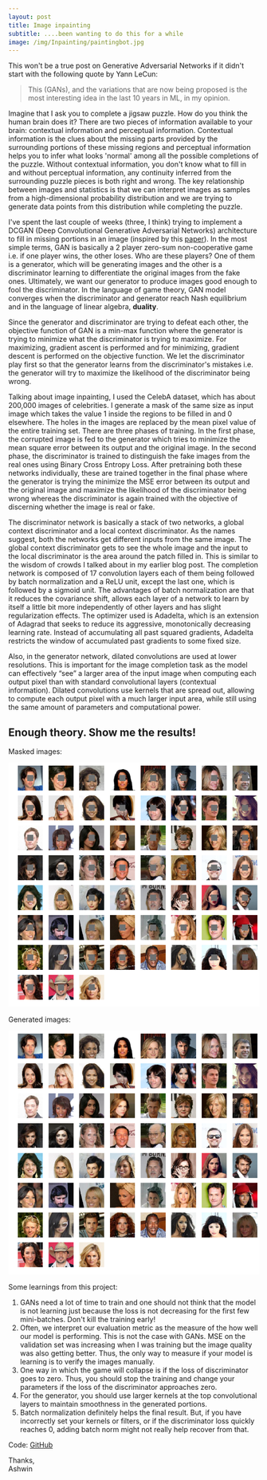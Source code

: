 ```yaml
---
layout: post
title: Image inpainting
subtitle: ....been wanting to do this for a while
image: /img/Inpainting/paintingbot.jpg
---
```


This won't be a true post on Generative Adversarial Networks if it didn't start with the following quote by Yann LeCun:
>This (GANs), and the variations that are now being proposed is the most interesting idea in the last 10 years in ML, in my opinion.

Imagine that I ask you to complete a jigsaw puzzle. How do you think the human brain does it? There are two pieces of information available to your brain: contextual information and perceptual information. Contextual information is the clues about the missing parts provided by the surrounding portions of these missing regions and perceptual information helps you to infer what looks 'normal' among all the possible completions of the puzzle. Without contextual information, you don't know what to fill in and without perceptual information, any continuity inferred from the surrounding puzzle pieces is both right and wrong. The key relationship between images and statistics is that we can interpret images as samples from a high-dimensional probability distribution and we are trying to generate data points from this distribution while completing the puzzle.

I've spent the last couple of weeks (three, I think) trying to implement a DCGAN (Deep Convolutional Generative Adversarial Networks) architecture to fill in missing portions in an image (inspired by this [paper](http://iizuka.cs.tsukuba.ac.jp/projects/completion/data/completion_sig2017.pdf)). In the most simple terms, GAN is basically a 2 player zero-sum non-cooperative game i.e. if one player wins, the other loses. Who are these players? One of them is a generator, which will be generating images and the other is a discriminator learning to differentiate the original images from the fake ones. Ultimately, we want our generator to produce images good enough to fool the discriminator. In the language of game theory, GAN model converges when the discriminator and generator reach Nash equilibrium and in the language of linear algebra, **duality**.

Since the generator and discriminator are trying to defeat each other, the objective function of GAN is a min-max function where the generator is trying to minimize what the discriminator is trying to maximize. For maximizing, gradient ascent is performed and for minimizing, gradient descent is performed on the objective function. We let the discriminator play first so that the generator learns from the discriminator's mistakes i.e. the generator will try to maximize the likelihood of the discriminator being wrong. 

Talking about image inpainting, I used the CelebA dataset, which has about 200,000 images of celebrities. I generate a mask of the same size as input image which takes the value 1 inside the regions to be filled in and 0 elsewhere. The holes in the images are replaced by the mean pixel value of the entire training set. There are three phases of training. In the first phase, the corrupted image is fed to the generator which tries to minimize the mean square error between its output and the original image. In the second phase, the discriminator is trained to distinguish the fake images from the real ones using Binary Cross Entropy Loss. After pretraining both these networks individually, these are trained together in the final phase where the generator is trying the minimize the MSE error between its output and the original image and maximize the likelihood of the discriminator being wrong whereas the discriminator is again trained with the objective of discerning whether the image is real or fake.

The discriminator network is basically a stack of two networks, a global context discriminator and a local context discriminator. As the names suggest, both the networks get different inputs from the same image. The global context discriminator gets to see the whole image and the input to the local discriminator is the area around the patch filled in. This is similar to the wisdom of crowds I talked about in my earlier blog post. The completion network is composed of 17 convolution layers each of them being followed by batch normalization and a ReLU unit, except the last one, which is followed by a sigmoid unit. The advantages of batch normalization are that it reduces the covariance shift, allows each layer of a network to learn by itself a little bit more independently of other layers and has slight regularization effects. The optimizer used is Adadelta, which is an extension of Adagrad that seeks to reduce its aggressive, monotonically decreasing learning rate. Instead of accumulating all past squared gradients, Adadelta restricts the window of accumulated past gradients to some fixed size.

Also, in the generator network, dilated convolutions are used at lower resolutions. This is important for the image completion task as the model can effectively “see” a larger area of the input image when computing each output pixel than with standard convolutional layers (contextual information). Dilated convolutions use kernels that are spread out, allowing to compute each output pixel with a much larger input area, while still using the same amount of parameters and computational power. 

## Enough theory. Show me the results!
Masked images:

![alt text](/img/Inpainting/masked.png)

Generated images:

![alt text](/img/Inpainting/pic.png)

Some learnings from this project:
1. GANs need a lot of time to train and one should not think that the model is not learning just because the loss is not decreasing for the first few mini-batches. Don't kill the training early!
2. Often, we interpret our evaluation metric as the measure of the how well our model is performing. This is not the case with GANs. MSE on the validation set was increasing when I was training but the image quality was also getting better. Thus, the only way to measure if your model is learning is to verify the images manually.
3. One way in which the game will collapse is if the loss of discriminator goes to zero. Thus, you should stop the training and change your parameters if the loss of the discriminator approaches zero. 
4. For the generator, you should use larger kernels at the top convolutional layers to maintain smoothness in the generated portions. 
5. Batch normalization definitely helps the final result. But, if you have incorrectly set your kernels or filters, or if the discriminator loss quickly reaches 0, adding batch norm might not really help recover from that.

Code: [GitHub](https://github.com/Regressionist/Image-Inpaiting-DCGAN)



Thanks,<br/>
Ashwin

